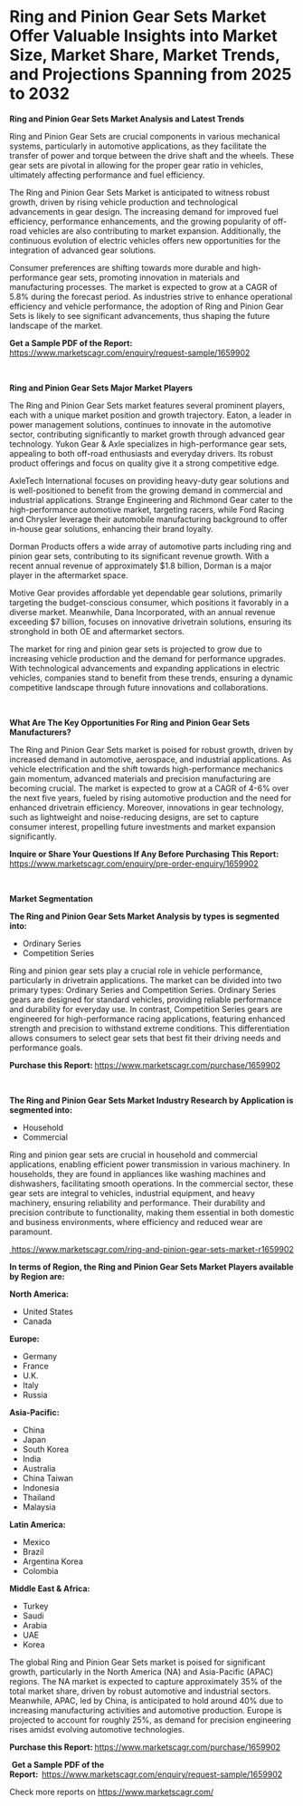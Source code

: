 <p><h1>Ring and Pinion Gear Sets Market Offer Valuable Insights into Market Size, Market Share, Market Trends, and Projections Spanning from 2025 to 2032</h1></p><p><strong>Ring and Pinion Gear Sets Market Analysis and Latest Trends</strong></p>
<p><p>Ring and Pinion Gear Sets are crucial components in various mechanical systems, particularly in automotive applications, as they facilitate the transfer of power and torque between the drive shaft and the wheels. These gear sets are pivotal in allowing for the proper gear ratio in vehicles, ultimately affecting performance and fuel efficiency. </p><p>The Ring and Pinion Gear Sets Market is anticipated to witness robust growth, driven by rising vehicle production and technological advancements in gear design. The increasing demand for improved fuel efficiency, performance enhancements, and the growing popularity of off-road vehicles are also contributing to market expansion. Additionally, the continuous evolution of electric vehicles offers new opportunities for the integration of advanced gear solutions.</p><p>Consumer preferences are shifting towards more durable and high-performance gear sets, promoting innovation in materials and manufacturing processes. The market is expected to grow at a CAGR of 5.8% during the forecast period. As industries strive to enhance operational efficiency and vehicle performance, the adoption of Ring and Pinion Gear Sets is likely to see significant advancements, thus shaping the future landscape of the market.</p></p>
<p><strong>Get a Sample PDF of the Report:&nbsp;</strong> <a href="https://www.marketscagr.com/enquiry/request-sample/1659902?utm_campaign=2476&utm_medium=2&utm_source=Github&utm_content=ia&utm_term=30032025&utm_id=ring-and-pinion-gear-sets">https://www.marketscagr.com/enquiry/request-sample/1659902</a></p>
<p>&nbsp;</p>
<p><strong>Ring and Pinion Gear Sets Major Market Players</strong></p>
<p><p>The Ring and Pinion Gear Sets market features several prominent players, each with a unique market position and growth trajectory. Eaton, a leader in power management solutions, continues to innovate in the automotive sector, contributing significantly to market growth through advanced gear technology. Yukon Gear & Axle specializes in high-performance gear sets, appealing to both off-road enthusiasts and everyday drivers. Its robust product offerings and focus on quality give it a strong competitive edge.</p><p>AxleTech International focuses on providing heavy-duty gear solutions and is well-positioned to benefit from the growing demand in commercial and industrial applications. Strange Engineering and Richmond Gear cater to the high-performance automotive market, targeting racers, while Ford Racing and Chrysler leverage their automobile manufacturing background to offer in-house gear solutions, enhancing their brand loyalty.</p><p>Dorman Products offers a wide array of automotive parts including ring and pinion gear sets, contributing to its significant revenue growth. With a recent annual revenue of approximately $1.8 billion, Dorman is a major player in the aftermarket space.</p><p>Motive Gear provides affordable yet dependable gear solutions, primarily targeting the budget-conscious consumer, which positions it favorably in a diverse market. Meanwhile, Dana Incorporated, with an annual revenue exceeding $7 billion, focuses on innovative drivetrain solutions, ensuring its stronghold in both OE and aftermarket sectors.</p><p>The market for ring and pinion gear sets is projected to grow due to increasing vehicle production and the demand for performance upgrades. With technological advancements and expanding applications in electric vehicles, companies stand to benefit from these trends, ensuring a dynamic competitive landscape through future innovations and collaborations.</p></p>
<p>&nbsp;</p>
<p><strong>What Are The Key Opportunities For Ring and Pinion Gear Sets Manufacturers?</strong></p>
<p><p>The Ring and Pinion Gear Sets market is poised for robust growth, driven by increased demand in automotive, aerospace, and industrial applications. As vehicle electrification and the shift towards high-performance mechanics gain momentum, advanced materials and precision manufacturing are becoming crucial. The market is expected to grow at a CAGR of 4-6% over the next five years, fueled by rising automotive production and the need for enhanced drivetrain efficiency. Moreover, innovations in gear technology, such as lightweight and noise-reducing designs, are set to capture consumer interest, propelling future investments and market expansion significantly.</p></p>
<p><strong>Inquire or Share Your Questions If Any Before Purchasing This Report:</strong> <a href="https://www.marketscagr.com/enquiry/pre-order-enquiry/1659902?utm_campaign=2476&utm_medium=2&utm_source=Github&utm_content=ia&utm_term=30032025&utm_id=ring-and-pinion-gear-sets">https://www.marketscagr.com/enquiry/pre-order-enquiry/1659902</a></p>
<p>&nbsp;</p>
<p><strong>Market Segmentation</strong></p>
<p><strong>The Ring and Pinion Gear Sets Market Analysis by types is segmented into:</strong></p>
<p><ul><li>Ordinary Series</li><li>Competition Series</li></ul></p>
<p><p>Ring and pinion gear sets play a crucial role in vehicle performance, particularly in drivetrain applications. The market can be divided into two primary types: Ordinary Series and Competition Series. Ordinary Series gears are designed for standard vehicles, providing reliable performance and durability for everyday use. In contrast, Competition Series gears are engineered for high-performance racing applications, featuring enhanced strength and precision to withstand extreme conditions. This differentiation allows consumers to select gear sets that best fit their driving needs and performance goals.</p></p>
<p><strong>Purchase this Report:&nbsp;</strong><a href="https://www.marketscagr.com/purchase/1659902?utm_campaign=2476&utm_medium=2&utm_source=Github&utm_content=ia&utm_term=30032025&utm_id=ring-and-pinion-gear-sets">https://www.marketscagr.com/purchase/1659902</a></p>
<p>&nbsp;</p>
<p><strong>The Ring and Pinion Gear Sets Market Industry Research by Application is segmented into:</strong></p>
<p><ul><li>Household</li><li>Commercial</li></ul></p>
<p><p>Ring and pinion gear sets are crucial in household and commercial applications, enabling efficient power transmission in various machinery. In households, they are found in appliances like washing machines and dishwashers, facilitating smooth operations. In the commercial sector, these gear sets are integral to vehicles, industrial equipment, and heavy machinery, ensuring reliability and performance. Their durability and precision contribute to functionality, making them essential in both domestic and business environments, where efficiency and reduced wear are paramount.</p></p>
<p><a href="https://www.marketscagr.com/ring-and-pinion-gear-sets-market-r1659902?utm_campaign=2476&utm_medium=2&utm_source=Github&utm_content=ia&utm_term=30032025&utm_id=ring-and-pinion-gear-sets">&nbsp;https://www.marketscagr.com/ring-and-pinion-gear-sets-market-r1659902</a></p>
<p><strong>In terms of Region, the Ring and Pinion Gear Sets Market Players available by Region are:</strong></p>
<p>
    <p> <strong> North America: </strong>
        <ul>
            <li>United States</li>
            <li>Canada</li>
        </ul>
        </p> 
    <p> <strong> Europe: </strong>
        <ul>
            <li>Germany</li>
            <li>France</li>
            <li>U.K.</li>
            <li>Italy</li>
            <li>Russia</li>
        </ul>
        </p> 
    <p> <strong> Asia-Pacific: </strong>
        <ul>
            <li>China</li>
            <li>Japan</li>
            <li>South Korea</li>
            <li>India</li>
            <li>Australia</li>
            <li>China Taiwan</li>
            <li>Indonesia</li>
            <li>Thailand</li>
            <li>Malaysia</li>
        </ul>
        </p> 
    <p> <strong> Latin America: </strong>
        <ul>
            <li>Mexico</li>
            <li>Brazil</li>
            <li>Argentina Korea</li>
            <li>Colombia</li>
        </ul>
        </p> 
    <p> <strong> Middle East & Africa: </strong>
        <ul>
            <li>Turkey</li>
            <li>Saudi</li>
            <li>Arabia</li>
            <li>UAE</li>
            <li>Korea</li>
        </ul>
    </p>
    </p>
<p><p>The global Ring and Pinion Gear Sets market is poised for significant growth, particularly in the North America (NA) and Asia-Pacific (APAC) regions. The NA market is expected to capture approximately 35% of the total market share, driven by robust automotive and industrial sectors. Meanwhile, APAC, led by China, is anticipated to hold around 40% due to increasing manufacturing activities and automotive production. Europe is projected to account for roughly 25%, as demand for precision engineering rises amidst evolving automotive technologies.</p></p>
<p><strong>Purchase this Report: </strong><a href="https://www.marketscagr.com/purchase/1659902?utm_campaign=2476&utm_medium=2&utm_source=Github&utm_content=ia&utm_term=30032025&utm_id=ring-and-pinion-gear-sets">https://www.marketscagr.com/purchase/1659902</a></p>
<p>&nbsp;<strong>Get a Sample PDF of the Report:&nbsp;&nbsp;</strong><a href="https://www.marketscagr.com/enquiry/request-sample/1659902?utm_campaign=2476&utm_medium=2&utm_source=Github&utm_content=ia&utm_term=30032025&utm_id=ring-and-pinion-gear-sets">https://www.marketscagr.com/enquiry/request-sample/1659902</a></p>
<p><strong></strong></p>
<p>Check more reports on <a href="https://www.marketscagr.com/?utm_campaign=2476&utm_medium=2&utm_source=Github&utm_content=ia&utm_term=30032025&utm_id=ring-and-pinion-gear-sets">https://www.marketscagr.com/</a></p>